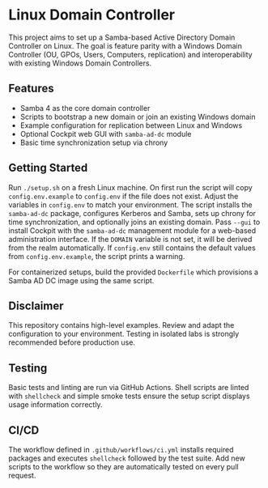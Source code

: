 # Linux Domain Controller

This project aims to set up a Samba-based Active Directory Domain Controller on Linux. The goal is feature parity with a Windows Domain Controller (OU, GPOs, Users, Computers, replication) and interoperability with existing Windows Domain Controllers.

## Features
- Samba 4 as the core domain controller
- Scripts to bootstrap a new domain or join an existing Windows domain
- Example configuration for replication between Linux and Windows
- Optional Cockpit web GUI with `samba-ad-dc` module
- Basic time synchronization setup via chrony

## Getting Started
Run `./setup.sh` on a fresh Linux machine. On first run the script will copy
`config.env.example` to `config.env` if the file does not exist. Adjust the
variables in `config.env` to match your environment. The script installs the
`samba-ad-dc` package, configures Kerberos and Samba, sets up chrony for time
synchronization, and optionally joins an existing domain. Pass `--gui` to
install Cockpit with the `samba-ad-dc` management module for a web-based
administration interface. If the `DOMAIN` variable is not set, it will be
 derived from the realm automatically. If `config.env` still contains the
 default values from `config.env.example`, the script prints a warning.

For containerized setups, build the provided `Dockerfile` which provisions a Samba AD DC image using the same script.

## Disclaimer
This repository contains high-level examples. Review and adapt the configuration to your environment. Testing in isolated labs is strongly recommended before production use.

## Testing
Basic tests and linting are run via GitHub Actions. Shell scripts are linted with `shellcheck` and simple smoke tests ensure the setup script displays usage information correctly.

## CI/CD
The workflow defined in `.github/workflows/ci.yml` installs required packages and
executes `shellcheck` followed by the test suite. Add new scripts to the workflow
so they are automatically tested on every pull request.

